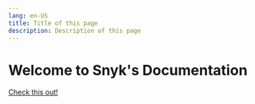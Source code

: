```yaml
---
lang: en-US
title: Title of this page
description: Description of this page
---
```


# Welcome to Snyk's Documentation
 [Check this out!](./main)